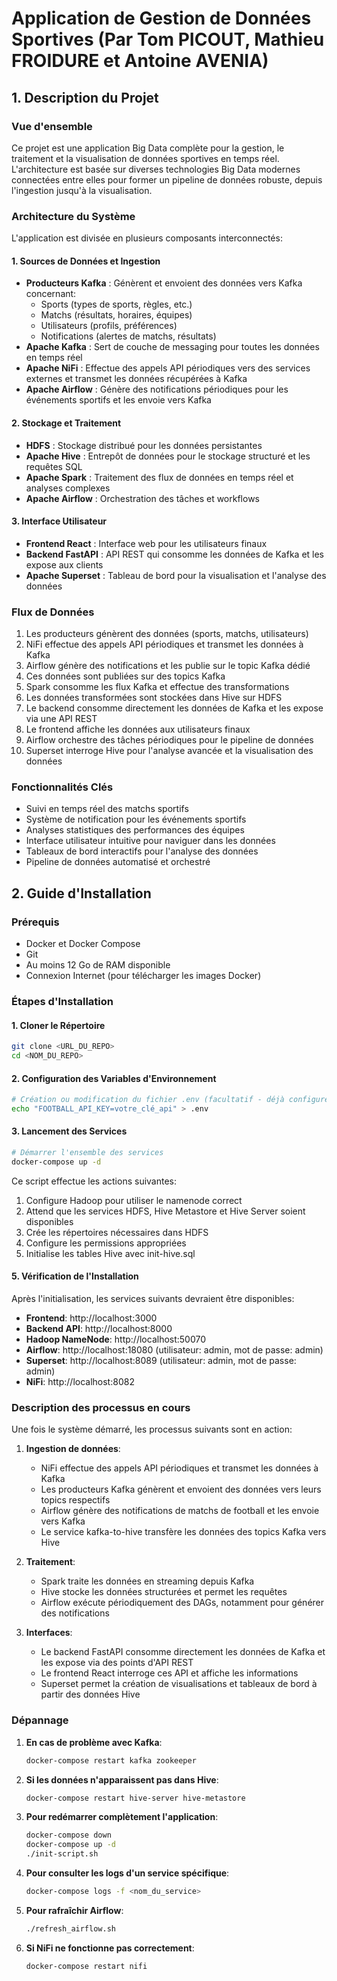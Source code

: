 # Application de Gestion de Données Sportives (Par Tom PICOUT, Mathieu FROIDURE et Antoine AVENIA)

## 1. Description du Projet

### Vue d'ensemble
Ce projet est une application Big Data complète pour la gestion, le traitement et la visualisation de données sportives en temps réel. L'architecture est basée sur diverses technologies Big Data modernes connectées entre elles pour former un pipeline de données robuste, depuis l'ingestion jusqu'à la visualisation.

### Architecture du Système

L'application est divisée en plusieurs composants interconnectés:

#### 1. Sources de Données et Ingestion
- **Producteurs Kafka** : Génèrent et envoient des données vers Kafka concernant:
  - Sports (types de sports, règles, etc.)
  - Matchs (résultats, horaires, équipes)
  - Utilisateurs (profils, préférences)
  - Notifications (alertes de matchs, résultats)
- **Apache Kafka** : Sert de couche de messaging pour toutes les données en temps réel
- **Apache NiFi** : Effectue des appels API périodiques vers des services externes et transmet les données récupérées à Kafka
- **Apache Airflow** : Génère des notifications périodiques pour les événements sportifs et les envoie vers Kafka

#### 2. Stockage et Traitement
- **HDFS** : Stockage distribué pour les données persistantes
- **Apache Hive** : Entrepôt de données pour le stockage structuré et les requêtes SQL
- **Apache Spark** : Traitement des flux de données en temps réel et analyses complexes
- **Apache Airflow** : Orchestration des tâches et workflows

#### 3. Interface Utilisateur
- **Frontend React** : Interface web pour les utilisateurs finaux
- **Backend FastAPI** : API REST qui consomme les données de Kafka et les expose aux clients
- **Apache Superset** : Tableau de bord pour la visualisation et l'analyse des données

### Flux de Données
1. Les producteurs génèrent des données (sports, matchs, utilisateurs)
2. NiFi effectue des appels API périodiques et transmet les données à Kafka
3. Airflow génère des notifications et les publie sur le topic Kafka dédié
4. Ces données sont publiées sur des topics Kafka
5. Spark consomme les flux Kafka et effectue des transformations
6. Les données transformées sont stockées dans Hive sur HDFS
7. Le backend consomme directement les données de Kafka et les expose via une API REST
8. Le frontend affiche les données aux utilisateurs finaux
9. Airflow orchestre des tâches périodiques pour le pipeline de données
10. Superset interroge Hive pour l'analyse avancée et la visualisation des données

### Fonctionnalités Clés
- Suivi en temps réel des matchs sportifs
- Système de notification pour les événements sportifs
- Analyses statistiques des performances des équipes
- Interface utilisateur intuitive pour naviguer dans les données
- Tableaux de bord interactifs pour l'analyse des données
- Pipeline de données automatisé et orchestré

## 2. Guide d'Installation

### Prérequis
- Docker et Docker Compose
- Git
- Au moins 12 Go de RAM disponible
- Connexion Internet (pour télécharger les images Docker)

### Étapes d'Installation

#### 1. Cloner le Répertoire
```bash
git clone <URL_DU_REPO>
cd <NOM_DU_REPO>
```

#### 2. Configuration des Variables d'Environnement
```bash
# Création ou modification du fichier .env (facultatif - déjà configuré par défaut)
echo "FOOTBALL_API_KEY=votre_clé_api" > .env
```

#### 3. Lancement des Services
```bash
# Démarrer l'ensemble des services
docker-compose up -d
```

Ce script effectue les actions suivantes:
1. Configure Hadoop pour utiliser le namenode correct
2. Attend que les services HDFS, Hive Metastore et Hive Server soient disponibles
3. Crée les répertoires nécessaires dans HDFS
4. Configure les permissions appropriées
5. Initialise les tables Hive avec init-hive.sql

#### 5. Vérification de l'Installation
Après l'initialisation, les services suivants devraient être disponibles:

- **Frontend**: http://localhost:3000
- **Backend API**: http://localhost:8000
- **Hadoop NameNode**: http://localhost:50070
- **Airflow**: http://localhost:18080 (utilisateur: admin, mot de passe: admin)
- **Superset**: http://localhost:8089 (utilisateur: admin, mot de passe: admin)
- **NiFi**: http://localhost:8082

### Description des processus en cours

Une fois le système démarré, les processus suivants sont en action:

1. **Ingestion de données**:
   - NiFi effectue des appels API périodiques et transmet les données à Kafka
   - Les producteurs Kafka génèrent et envoient des données vers leurs topics respectifs
   - Airflow génère des notifications de matchs de football et les envoie vers Kafka
   - Le service kafka-to-hive transfère les données des topics Kafka vers Hive

2. **Traitement**:
   - Spark traite les données en streaming depuis Kafka
   - Hive stocke les données structurées et permet les requêtes
   - Airflow exécute périodiquement des DAGs, notamment pour générer des notifications

3. **Interfaces**:
   - Le backend FastAPI consomme directement les données de Kafka et les expose via des points d'API REST
   - Le frontend React interroge ces API et affiche les informations
   - Superset permet la création de visualisations et tableaux de bord à partir des données Hive

### Dépannage

1. **En cas de problème avec Kafka**:
   ```bash
   docker-compose restart kafka zookeeper
   ```

2. **Si les données n'apparaissent pas dans Hive**:
   ```bash
   docker-compose restart hive-server hive-metastore
   ```

3. **Pour redémarrer complètement l'application**:
   ```bash
   docker-compose down
   docker-compose up -d
   ./init-script.sh
   ```

4. **Pour consulter les logs d'un service spécifique**:
   ```bash
   docker-compose logs -f <nom_du_service>
   ```
   
5. **Pour rafraîchir Airflow**:
   ```bash
   ./refresh_airflow.sh
   ```

6. **Si NiFi ne fonctionne pas correctement**:
   ```bash
   docker-compose restart nifi
   ``` 
